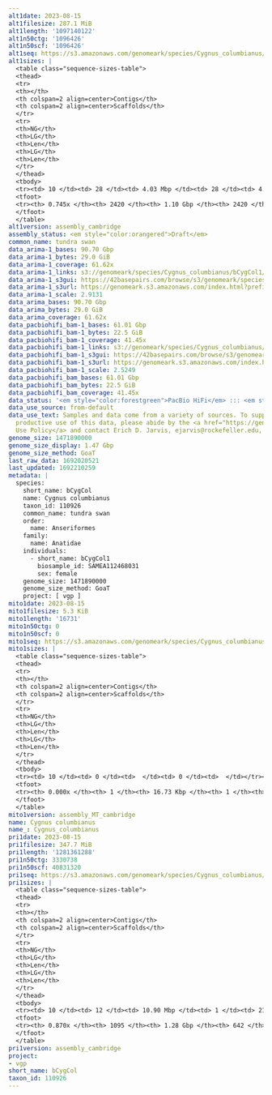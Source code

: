 ```yaml
---
alt1date: 2023-08-15
alt1filesize: 287.1 MiB
alt1length: '1097140122'
alt1n50ctg: '1096426'
alt1n50scf: '1096426'
alt1seq: https://s3.amazonaws.com/genomeark/species/Cygnus_columbianus/bCygCol1/assembly_cambridge/bCygCol1.alt.asm.20230815.fasta.gz
alt1sizes: |
  <table class="sequence-sizes-table">
  <thead>
  <tr>
  <th></th>
  <th colspan=2 align=center>Contigs</th>
  <th colspan=2 align=center>Scaffolds</th>
  </tr>
  <tr>
  <th>NG</th>
  <th>LG</th>
  <th>Len</th>
  <th>LG</th>
  <th>Len</th>
  </tr>
  </thead>
  <tbody>
  <tr><td> 10 </td><td> 28 </td><td> 4.03 Mbp </td><td> 28 </td><td> 4.03 Mbp </td></tr><tr><td> 20 </td><td> 73 </td><td> 2.77 Mbp </td><td> 73 </td><td> 2.77 Mbp </td></tr><tr><td> 30 </td><td> 134 </td><td> 2.05 Mbp </td><td> 134 </td><td> 2.05 Mbp </td></tr><tr><td> 40 </td><td> 216 </td><td> 1.58 Mbp </td><td> 216 </td><td> 1.58 Mbp </td></tr><tr style="background-color:#cccccc;"><td> 50 </td><td> 328 </td><td> 1.10 Mbp </td><td> 328 </td><td> 1.10 Mbp </td></tr><tr><td> 60 </td><td> 503 </td><td> 0.65 Mbp </td><td> 503 </td><td> 0.65 Mbp </td></tr><tr><td> 70 </td><td> 944 </td><td> 133.97 Kbp </td><td> 944 </td><td> 133.97 Kbp </td></tr><tr><td> 80 </td><td> 0 </td><td>  </td><td> 0 </td><td>  </td></tr><tr><td> 90 </td><td> 0 </td><td>  </td><td> 0 </td><td>  </td></tr><tr><td> 100 </td><td> 0 </td><td>  </td><td> 0 </td><td>  </td></tr></tbody>
  <tfoot>
  <tr><th> 0.745x </th><th> 2420 </th><th> 1.10 Gbp </th><th> 2420 </th><th> 1.10 Gbp </th></tr>
  </tfoot>
  </table>
alt1version: assembly_cambridge
assembly_status: <em style="color:orangered">Draft</em>
common_name: tundra swan
data_arima-1_bases: 90.70 Gbp
data_arima-1_bytes: 29.0 GiB
data_arima-1_coverage: 61.62x
data_arima-1_links: s3://genomeark/species/Cygnus_columbianus/bCygCol1/genomic_data/arima/<br>
data_arima-1_s3gui: https://42basepairs.com/browse/s3/genomeark/species/Cygnus_columbianus/bCygCol1/genomic_data/arima/
data_arima-1_s3url: https://genomeark.s3.amazonaws.com/index.html?prefix=species/Cygnus_columbianus/bCygCol1/genomic_data/arima/
data_arima-1_scale: 2.9131
data_arima_bases: 90.70 Gbp
data_arima_bytes: 29.0 GiB
data_arima_coverage: 61.62x
data_pacbiohifi_bam-1_bases: 61.01 Gbp
data_pacbiohifi_bam-1_bytes: 22.5 GiB
data_pacbiohifi_bam-1_coverage: 41.45x
data_pacbiohifi_bam-1_links: s3://genomeark/species/Cygnus_columbianus/bCygCol1/genomic_data/pacbio_hifi/<br>
data_pacbiohifi_bam-1_s3gui: https://42basepairs.com/browse/s3/genomeark/species/Cygnus_columbianus/bCygCol1/genomic_data/pacbio_hifi/
data_pacbiohifi_bam-1_s3url: https://genomeark.s3.amazonaws.com/index.html?prefix=species/Cygnus_columbianus/bCygCol1/genomic_data/pacbio_hifi/
data_pacbiohifi_bam-1_scale: 2.5249
data_pacbiohifi_bam_bases: 61.01 Gbp
data_pacbiohifi_bam_bytes: 22.5 GiB
data_pacbiohifi_bam_coverage: 41.45x
data_status: '<em style="color:forestgreen">PacBio HiFi</em> ::: <em style="color:forestgreen">Arima</em>'
data_use_source: from-default
data_use_text: Samples and data come from a variety of sources. To support fair and
  productive use of this data, please abide by the <a href="https://genome10k.soe.ucsc.edu/data-use-policies/">Data
  Use Policy</a> and contact Erich D. Jarvis, ejarvis@rockefeller.edu, with any questions.
genome_size: 1471890000
genome_size_display: 1.47 Gbp
genome_size_method: GoaT
last_raw_data: 1692020521
last_updated: 1692210259
metadata: |
  species:
    short_name: bCygCol
    name: Cygnus columbianus
    taxon_id: 110926
    common_name: tundra swan
    order:
      name: Anseriformes
    family:
      name: Anatidae
    individuals:
      - short_name: bCygCol1
        biosample_id: SAMEA112468031
        sex: female
    genome_size: 1471890000
    genome_size_method: GoaT
    project: [ vgp ]
mito1date: 2023-08-15
mito1filesize: 5.3 KiB
mito1length: '16731'
mito1n50ctg: 0
mito1n50scf: 0
mito1seq: https://s3.amazonaws.com/genomeark/species/Cygnus_columbianus/bCygCol1/assembly_MT_cambridge/bCygCol1.MT.20230815.fasta.gz
mito1sizes: |
  <table class="sequence-sizes-table">
  <thead>
  <tr>
  <th></th>
  <th colspan=2 align=center>Contigs</th>
  <th colspan=2 align=center>Scaffolds</th>
  </tr>
  <tr>
  <th>NG</th>
  <th>LG</th>
  <th>Len</th>
  <th>LG</th>
  <th>Len</th>
  </tr>
  </thead>
  <tbody>
  <tr><td> 10 </td><td> 0 </td><td>  </td><td> 0 </td><td>  </td></tr><tr><td> 20 </td><td> 0 </td><td>  </td><td> 0 </td><td>  </td></tr><tr><td> 30 </td><td> 0 </td><td>  </td><td> 0 </td><td>  </td></tr><tr><td> 40 </td><td> 0 </td><td>  </td><td> 0 </td><td>  </td></tr><tr style="background-color:#cccccc;"><td> 50 </td><td> 0 </td><td style="background-color:#ff8888;">  </td><td> 0 </td><td style="background-color:#ff8888;">  </td></tr><tr><td> 60 </td><td> 0 </td><td>  </td><td> 0 </td><td>  </td></tr><tr><td> 70 </td><td> 0 </td><td>  </td><td> 0 </td><td>  </td></tr><tr><td> 80 </td><td> 0 </td><td>  </td><td> 0 </td><td>  </td></tr><tr><td> 90 </td><td> 0 </td><td>  </td><td> 0 </td><td>  </td></tr><tr><td> 100 </td><td> 0 </td><td>  </td><td> 0 </td><td>  </td></tr></tbody>
  <tfoot>
  <tr><th> 0.000x </th><th> 1 </th><th> 16.73 Kbp </th><th> 1 </th><th> 16.73 Kbp </th></tr>
  </tfoot>
  </table>
mito1version: assembly_MT_cambridge
name: Cygnus columbianus
name_: Cygnus_columbianus
pri1date: 2023-08-15
pri1filesize: 347.7 MiB
pri1length: '1281361288'
pri1n50ctg: 3330738
pri1n50scf: 40831320
pri1seq: https://s3.amazonaws.com/genomeark/species/Cygnus_columbianus/bCygCol1/assembly_cambridge/bCygCol1.pri.asm.20230815.fasta.gz
pri1sizes: |
  <table class="sequence-sizes-table">
  <thead>
  <tr>
  <th></th>
  <th colspan=2 align=center>Contigs</th>
  <th colspan=2 align=center>Scaffolds</th>
  </tr>
  <tr>
  <th>NG</th>
  <th>LG</th>
  <th>Len</th>
  <th>LG</th>
  <th>Len</th>
  </tr>
  </thead>
  <tbody>
  <tr><td> 10 </td><td> 12 </td><td> 10.90 Mbp </td><td> 1 </td><td> 210.10 Mbp </td></tr><tr><td> 20 </td><td> 29 </td><td> 7.27 Mbp </td><td> 2 </td><td> 162.14 Mbp </td></tr><tr><td> 30 </td><td> 52 </td><td> 5.46 Mbp </td><td> 3 </td><td> 121.07 Mbp </td></tr><tr><td> 40 </td><td> 82 </td><td> 4.20 Mbp </td><td> 5 </td><td> 78.16 Mbp </td></tr><tr style="background-color:#cccccc;"><td> 50 </td><td> 122 </td><td style="background-color:#88ff88;"> 3.33 Mbp </td><td> 7 </td><td style="background-color:#88ff88;"> 40.83 Mbp </td></tr><tr><td> 60 </td><td> 174 </td><td> 2.38 Mbp </td><td> 12 </td><td> 22.84 Mbp </td></tr><tr><td> 70 </td><td> 255 </td><td> 1.35 Mbp </td><td> 19 </td><td> 13.46 Mbp </td></tr><tr><td> 80 </td><td> 419 </td><td> 0.56 Mbp </td><td> 67 </td><td> 0.89 Mbp </td></tr><tr><td> 90 </td><td> 0 </td><td>  </td><td> 0 </td><td>  </td></tr><tr><td> 100 </td><td> 0 </td><td>  </td><td> 0 </td><td>  </td></tr></tbody>
  <tfoot>
  <tr><th> 0.870x </th><th> 1095 </th><th> 1.28 Gbp </th><th> 642 </th><th> 1.28 Gbp </th></tr>
  </tfoot>
  </table>
pri1version: assembly_cambridge
project:
- vgp
short_name: bCygCol
taxon_id: 110926
---
```

